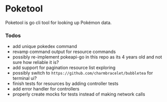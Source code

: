 # Poketool
Poketool is go cli tool for looking up Pokémon data.

### Todos
- add unique pokedex command 
- revamp command output for resource commands 
- possibly re-implement pokeapi-go in this repo as its 4 years old and not sure how reliable it is?
- add support for pagination resource list exploring
- possibly switch to `https://github.com/charmbracelet/bubbletea` for terminal ui?
- finish tests for resources by adding controller tests
- add error handler for controllers
- properly create mocks for tests instead of making network calls
